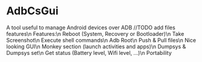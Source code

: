 # AdbCsGui
A tool useful to manage Android devices over ADB
//TODO add  files features\n
Features:\n
Reboot (System, Recovery or Bootloader)\n
Take Screenshot\n
Execute shell commands\n
Adb Root\n
Push & Pull files\n
Nice looking GUI\n
Monkey section (launch activities and apps)\n
Dumpsys & Dumpsys set\n
Get status (Battery level, Wifi level, ...)\n
Portability
